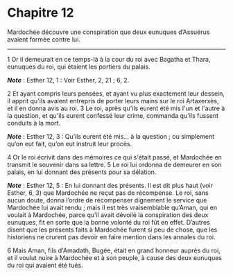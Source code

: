 # Chapitre 12

Mardochée découvre une conspiration que deux eunuques d’Assuérus avaient formée contre lui.

***

1 Or il demeurait en ce temps-là à la cour du roi avec Bagatha et Thara, eunuques du roi, qui étaient les portiers du palais.

***Note*** :  Esther 12, 1 : Voir Esther, 2, 21 ; 6, 2.

2 Et ayant compris leurs pensées, et ayant vu plus exactement leur dessein, il apprit qu'ils avaient entrepris de porter leurs mains sur le roi Artaxerxès, et il en donna avis au roi. 3 Le roi, après qu'ils eurent été mis l'un et l'autre à la question, et qu'ils eurent confessé leur crime, commanda qu'ils fussent conduits à la mort.

***Note*** :  Esther 12, 3 : Qu’ils eurent été mis… à la question ; ou simplement qu’on eut fait, qu’on eut instruit leur procès.

4 Or le roi écrivit dans des mémoires ce qui s'était passé, et Mardochée en transmit le souvenir dans sa lettre. 5 Le roi lui ordonna de demeurer en son palais, en lui donnant des présents pour sa délation.

***Note*** :  Esther 12, 5 : En lui donnant des présents. Il est dit plus haut (voir Esther, 6, 3) que Mardochée ne reçut pas de récompense. Le roi, sans aucun doute, donna l’ordre de récompenser dignement le service que Mardochée lui avait rendu ; mais il est très vraisemblable qu’Aman, qui en voulait à Mardochée, parce qu’il avait dévoilé la conspiration des deux eunuques, fit en sorte que la bonne volonté du roi fût en effet. D’autres disent que les présents faits à Mardochée furent si peu de chose, que les historiens ne crurent pas devoir en faire mention dans les annales du roi.

6 Mais Aman, fils d'Amadath, Bugée, était en grand honneur auprès du roi, et il voulut nuire à Mardochée et à son peuple, à cause des deux eunuques du roi qui avaient été tués.

